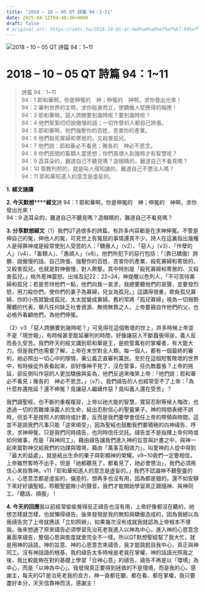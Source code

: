 ```yaml
---
title: "2018 – 10 – 05 QT 詩篇 94：1~11"
date: 2025-04-12T04:48:36+0800
draft: false
# original_url: https://cmtc.tw/2018-10-05-qt-%e8%a9%a9%e7%af%87-94%ef%bc%9a111
---
```


![2018 – 10 – 05 QT 詩篇 94：1~11](/images/qt.jpg   "2018 – 10 – 05 QT 詩篇 94：1~11")

# 2018 – 10 – 05 QT 詩篇 94：1~11

> 詩篇 94：1~11  
> 94：1 耶和華啊，你是伸冤的　神；伸冤的　神啊，求你發出光來！  
> 94：2 審判世界的主啊，求你挺身而立，使驕傲人受應得的報應！  
> 94：3 耶和華啊，惡人誇勝要到幾時呢？要到幾時呢？  
> 94：4 他們絮絮叨叨說傲慢的話；一切作孽的人都自己誇張。  
> 94：5 耶和華啊，他們強壓你的百姓，苦害你的產業。  
> 94：6 他們殺死寡婦和寄居的，又殺害孤兒。  
> 94：7 他們說：耶和華必不看見；雅各的　神必不思念。  
> 94：8 你們民間的畜類人當思想；你們愚頑人到幾時才有智慧呢？  
> 94：9 造耳朵的，難道自己不聽見嗎？造眼睛的，難道自己不看見嗎？  
> 94：10 管教列邦的，就是叫人得知識的，難道自己不懲治人嗎？  
> 94：11 耶和華知道人的意念是虛妄的。

**1.** **經文誦讀**

**2. 今天默想****經文**詩 94：1 耶和華啊，你是伸冤的　神；伸冤的　神啊，求你發出光來！  
94：9 造耳朵的，難道自己不聽見嗎？造眼睛的，難道自己不看見嗎？

**3. 分享默想經文**（1）我們QT過很多的詩篇，有許多內容都是在求神伸冤。不管是伸自己的冤，伸他人的冤，可見世上有冤屈的事情還真不少。詩人在這裏指出幾種人是得罪神或是經常使別人受苦的人：「驕傲人」（v2）、「惡人」（v3）、「作孽的人」（v4）、「畜類人」、「愚頑人」（v8）。他們所犯下的惡行包括：「（靠已驕傲）誇勝、說傲慢的話、自己誇張、強壓你的百姓、苦害你的產業、殺死寡婦和寄居的、又殺害孤兒。也就是對神傲慢，對人欺壓。其中特別是「殺死寡婦和寄居的、又殺害孤兒。」格外惹神震怒。出埃及記22：22~24，神提醒以色列人，「不可苦待寡婦和孤兒；若是苦待他們一點，他們向我一哀求，我總要聽他們的哀聲，並要發烈怒，用刀殺你們，使你們的妻子為寡婦，兒女為孤兒。」這講得很重，欺負孤兒寡婦，你的小孩就變成孤兒、太太就變成寡婦。舊約常將「孤兒寡婦」視為一切弱勢團體的代表，舉凡任何缺乏社會資源、無倚無靠之人，上帝要親自作他們的父，也必格外看顧他們，為他們伸冤。

（2）v3 「惡人誇勝要到幾時呢？」可見得在這個敗壞的世上，許多時候上帝並不是「現世報」，有時候甚至耽延審判的時間，好像讓惡人不斷囂張得逞，義人反而長久受苦。我們昨天的經文講到耶和華是王，是統管萬有的掌權者，有大能大力。但是我們也需要了解，上帝在末世對全人類，每一個人，都有一個最終的審判，祂必照出一切心中的隱情，秉公義正直審判萬民。至於在這個短暫敗壞的世界中，有時候從外表看起來，卻好像神不見了，沒在管事，任仇敵囂張？上帝的拖延，卻反倒叫作惡的人更加驕傲與妄為，他們反過來嗤笑上帝：「他們說：耶和華必不看見；雅各的　神必不思念。」（v7）。我們禱告的人也經常受不了上帝：「為什麼祢還拖延？還不伸冤？竟讓惡人繼續作惡？竟叫義人還在受苦」？

我們讀聖經，也不斷的重複複習，上帝以祂大能的智慧，寬容忍耐等候人悔改，也透過一切的苦難煉淨義人的生命，結出忍耐信心的聖靈果子。神的時間表總不誤時，但並不是按照人的期待或計畫，反而是我們要學會信任上帝的帶領與時間。這並不是說我們凡事只能「逆來順受」，因為聖經也鼓勵我們要積極的向神禱告、呼求，求神伸冤，只是我們同時禱告，也同時信任交託。禱告並不是指揮上帝何時或如何做事，而是「與神同工」，藉由禱告讓我們進入神的旨意與計畫之中，與神一起來面對神交給我們的功課與環境，藉由「萬事互相效力」，叫愛神的人從中得到「最大的益處」，就是結出生命的果子與彰顯神的榮耀。v9~10我們一定要相信，上帝雖然暫時不出手，但是「祂都聽見了，都看見了，祂必會懲治」，我們必須用信心來投靠神。v11「耶和華知道人的意念是虛妄的。」我們不認識神不聽聖靈的人，心思意念都是虛妄的，偏差的，想再多也沒有用，因為都是錯的。還不如安靜下來好好讀聖經，聆聽聖靈微小的聲音，我們才能開始學習真正跟隨神、與神同工、「聽話、順服」！

**4. 今天的回應**我以前經常偷偷覺得反正禱告也沒有用，上帝好像都沒在聽的，祂想怎樣就怎樣，也就懶得禱告。後來發現是我的無知與驕傲造成的，因為我總以為我禱告完了上帝就應該「立刻照辦」，如果幾次沒有成就我就認為上帝根本不理我。後來想通了原來禱告必須學習先治死老我進入以神為中心，進入神的心思意念裏面來禱告，整個心思與態度就會完全不一樣。所以QT默想聖經幫了我大忙，就是用神的話語，神的旨意、神的心思意念來禱告，我才能跳脫自我中心，真正與神同工。沒有神話語的根基，我的禱告太多時候是老我在掌權，神的話語光照我之後，我比較能夠在對的基礎上學習「合神心意」的禱告，禱告不再是以「環境」為中心，而是「以神為中心」。我發現真正要得到拯救的不是環境，而是我的心。感謝主，每天的QT是治死老我的良方，神一直都在聽、都在看、都在掌權，我只要盡好本分，天天信靠神而活，感謝主！